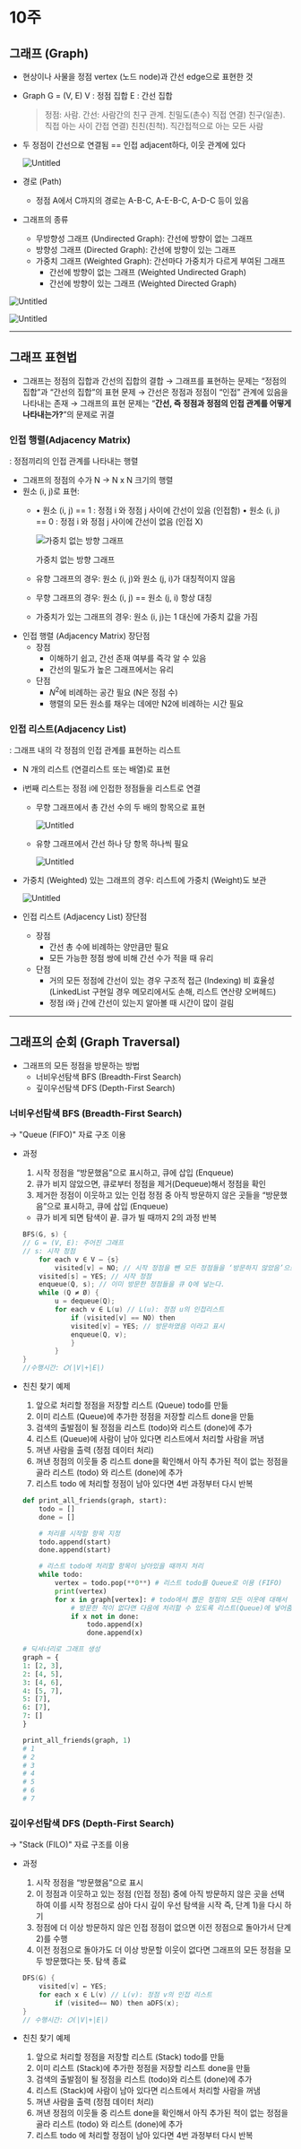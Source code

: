 # 10주

## 그래프 (Graph)

- 현상이나 사물을 정점 vertex (노드 node)과 간선 edge으로 표현한 것
- Graph G = (V, E)
V : 정점 집합
E : 간선 집합
    
    > 정점: 사람.
    간선: 사람간의 친구 관계. 친밀도(촌수)
    직접 연결) 친구(일촌). 직접 아는 사이
    간접 연결) 친친(친척). 직간접적으로 아는 모든 사람
    > 
- 두 정점이 간선으로 연결됨 == 인접 adjacent하다, 이웃 관계에 있다
    
    ![Untitled](https://s3-us-west-2.amazonaws.com/secure.notion-static.com/10e86442-caee-4f70-95b8-3f9ffc100674/Untitled.png)
    
- 경로 (Path)
    - 정점 A에서 C까지의 경로는 A-B-C, A-E-B-C, A-D-C 등이 있음
- 그래프의 종류
    - 무방향성 그래프 (Undirected Graph): 간선에 방향이 없는 그래프
    - 방향성 그래프 (Directed Graph): 간선에 방향이 있는 그래프
    - 가중치 그래프 (Weighted Graph): 간선마다 가중치가 다르게 부여된 그래프
        - 간선에 방향이 없는 그래프 (Weighted Undirected Graph)
        - 간선에 방향이 있는 그래프 (Weighted Directed Graph)

![Untitled](https://s3-us-west-2.amazonaws.com/secure.notion-static.com/f0ee4add-65a4-4022-9514-ffbd11834977/Untitled.png)

![Untitled](https://s3-us-west-2.amazonaws.com/secure.notion-static.com/62c8f905-1740-4a7e-9890-1e7b596f6291/Untitled.png)

---

## 그래프 표현법

- 그래프는 정점의 집합과 간선의 집합의 결합
→ 그래프를 표현하는 문제는 “정점의 집합”과 “간선의 집합”의 표현 문제
→ 간선은 정점과 정점이 “인접” 관계에 있음을 나타내는 존재
→ 그래프의 표현 문제는 “**간선, 즉 정점과 정점의 인접 관계를 어떻게 나타내는가?**”의 문제로 귀결

### 인접 행렬(Adjacency Matrix)

: 정점끼리의 인접 관계를 나타내는 행렬

- 그래프의 정점의 수가 N → N x N 크기의 행렬
- 원소 (i, j)로 표현:
    - • 원소 (i, j) == 1 : 정점 i 와 정점 j 사이에 간선이 있음 (인접함)
    • 원소 (i, j) == 0 : 정점 i 와 정점 j 사이에 간선이 없음 (인접 X)
        
        ![가중치 없는 방향 그래프](https://s3-us-west-2.amazonaws.com/secure.notion-static.com/14888447-5147-4ac2-9202-ce5cae700bcf/Untitled.png)
        
        가중치 없는 방향 그래프
        
    - 유향 그래프의 경우: 원소 (i, j)와 원소 (j, i)가 대칭적이지 않음
    - 무향 그래프의 경우: 원소 (i, j) == 원소 (j, i) 항상 대칭
    - 가중치가 있는 그래프의 경우: 원소 (i, j)는 1 대신에 가중치 값을 가짐
- 인접 행렬 (Adjacency Matrix) 장단점
    - 장점
        - 이해하기 쉽고, 간선 존재 여부를 즉각 알 수 있음
        - 간선의 밀도가 높은 그래프에서는 유리
    - 단점
        - $N^2$에 비례하는 공간 필요 (N은 정점 수)
        - 행렬의 모든 원소를 채우는 데에만 N2에 비례하는 시간 필요

### 인접 리스트(Adjacency List)

: 그래프 내의 각 정점의 인접 관계를 표현하는 리스트

- N 개의 리스트 (연결리스트 또는 배열)로 표현
- i번째 리스트는 정점 i에 인접한 정점들을 리스트로 연결
    - 무향 그래프에서 총 간선 수의 두 배의 항목으로 표현
        
        ![Untitled](https://s3-us-west-2.amazonaws.com/secure.notion-static.com/7b82b790-7f7e-4e8e-88c4-dd95a48ca2e7/Untitled.png)
        
    - 유향 그래프에서 간선 하나 당 항목 하나씩 필요
        
        ![Untitled](https://s3-us-west-2.amazonaws.com/secure.notion-static.com/85c13462-e2a8-40e4-89be-a0c026335a4d/Untitled.png)
        
- 가중치 (Weighted) 있는 그래프의 경우: 리스트에 가중치 (Weight)도 보관
    
    ![Untitled](https://s3-us-west-2.amazonaws.com/secure.notion-static.com/11b47c88-0d91-4bc2-a521-c9c820312df2/Untitled.png)
    
- 인접 리스트 (Adjacency List) 장단점
    - 장점
        - 간선 총 수에 비례하는 양만큼만 필요
        - 모든 가능한 정점 쌍에 비해 간선 수가 적을 때 유리
    - 단점
        - 거의 모든 정점에 간선이 있는 경우 구조적 접근 (Indexing) 비 효율성
        (LinkedList 구현일 경우 메모리에서도 손해, 리스트 연산량 오버헤드)
        - 정점 i와 j 간에 간선이 있는지 알아볼 때 시간이 많이 걸림

---

## 그래프의 순회 (Graph Traversal)

- 그래프의 모든 정점을 방문하는 방법
    - 너비우선탐색 BFS (Breadth-First Search)
    - 깊이우선탐색 DFS (Depth-First Search)

### 너비우선탐색 BFS (Breadth-First Search)

→ "Queue (FIFO)" 자료 구조 이용

- 과정
    1. 시작 정점을 “방문했음”으로 표시하고, 큐에 삽입 (Enqueue) 
    2. 큐가 비지 않았으면, 큐로부터 정점을 제거(Dequeue)해서 정점을 확인
    3. 제거한 정점이 이웃하고 있는 인접 정점 중 아직 방문하지 않은 곳들을 “방문했음”으로 표시하고, 큐에 삽입 (Enqueue) 
    - 큐가 비게 되면 탐색이 끝. 큐가 빌 때까지 2의 과정 반복
    
    ```c
    BFS(G, s) { 
    // G = (V, E): 주어진 그래프
    // s: 시작 정점
    	for each v ∈ V – {s}
    		visited[v] = NO; // 시작 정점을 뺀 모든 정점들을 ‘방문하지 않았음’으로 표시
    	visited[s] = YES; // 시작 정점
    	enqueue(Q, s); // 이미 방문한 정점들을 큐 Q에 넣는다.
    	while (Q ≠ Ø) {
    		u = dequeue(Q);
    		for each v ∈ L(u) // L(u): 정점 u의 인접리스트
    			if (visited[v] == NO) then
    			visited[v] = YES; // 방문하였음 이라고 표시
    			enqueue(Q, v);
    			}
    		}
    }
    //수행시간: 𝑂(|V|+|E|)
    ```
    
- 친친 찾기 예제
    1. 앞으로 처리할 정점을 저장할 리스트 (Queue) todo를 만듦
    2. 이미 리스트 (Queue)에 추가한 정점을 저장할 리스트 done을 만듦
    3. 검색의 출발점이 될 정점을 리스트 (todo)와 리스트 (done)에 추가
    4. 리스트 (Queue)에 사람이 남아 있다면 리스트에서 처리할 사람을 꺼냄
    5. 꺼낸 사람을 출력 (정점 데이터 처리)
    6. 꺼낸 정점의 이웃들 중 리스트 done을 확인해서
    아직 추가된 적이 없는 정점을 골라 리스트 (todo) 와 리스트 (done)에 추가
    7. 리스트 todo 에 처리할 정점이 남아 있다면 4번 과정부터 다시 반복
    
    ```python
    def print_all_friends(graph, start):
    	todo = []
    	done = []
    
    	# 처리를 시작할 항목 지정
    	todo.append(start)
    	done.append(start)
    
    	# 리스트 todo에 처리할 항목이 남아있을 때까지 처리
    	while todo:
    		vertex = todo.pop(**0**) # 리스트 todo를 Queue로 이용 (FIFO)
    		print(vertex)
    		for x in graph[vertex]: # todo에서 뽑은 정점의 모든 이웃에 대해서
    			# 방문한 적이 없다면 다음에 처리할 수 있도록 리스트(Queue)에 넣어줌
    			if x not in done: 
    				todo.append(x)
    				done.append(x)
    
    # 딕셔너리로 그래프 생성
    graph = {
    1: [2, 3],
    2: [4, 5],
    3: [4, 6],
    4: [5, 7],
    5: [7],
    6: [7],
    7: []
    }
    
    print_all_friends(graph, 1)
    # 1
    # 2
    # 3
    # 4
    # 5
    # 6
    # 7
    ```
    

### 깊이우선탐색 DFS (Depth-First Search)

→ "Stack (FILO)" 자료 구조를 이용

- 과정
    1. 시작 정점을 “방문했음”으로 표시
    2. 이 정점과 이웃하고 있는 정점 (인접 정점) 중에 아직 방문하지 않은 곳을 선택하여
    이를 시작 정점으로 삼아 다시 깊이 우선 탐색을 시작
    즉, 단계 1)을 다시 하기
    3. 정점에 더 이상 방문하지 않은 인접 정점이 없으면 이전 정점으로 돌아가서 단계 2)를 수행
    4. 이전 정점으로 돌아가도 더 이상 방문할 이웃이 없다면 그래프의 모든 정점을 모두 방문했다는 뜻. 탐색 종료
    
    ```c
    DFS(G) {
    	visited[v] ← YES;
    	for each x ∈ L(v) // L(v): 정점 v의 인접 리스트
    		if (visited== NO) then aDFS(x);
    }
    // 수행시간: 𝑂(|V|+|E|)
    ```
    
- 친친 찾기 예제
    1. 앞으로 처리할 정점을 저장할 리스트 (Stack) todo를 만듦
    2. 이미 리스트 (Stack)에 추가한 정점을 저장할 리스트 done을 만듦
    3. 검색의 출발점이 될 정점을 리스트 (todo)와 리스트 (done)에 추가
    4. 리스트 (Stack)에 사람이 남아 있다면 리스트에서 처리할 사람을 꺼냄
    5. 꺼낸 사람을 출력 (정점 데이터 처리)
    6. 꺼낸 정점의 이웃들 중 리스트 done을 확인해서
    아직 추가된 적이 없는 정점을 골라 리스트 (todo) 와 리스트 (done)에 추가
    7. 리스트 todo 에 처리할 정점이 남아 있다면 4번 과정부터 다시 반복

